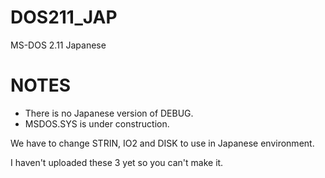 # DOS211_JAP
 MS-DOS 2.11 Japanese

# NOTES

* There is no Japanese version of DEBUG.
* MSDOS.SYS is under construction.

We have to change STRIN, IO2 and DISK to use in Japanese environment.

I haven't uploaded these 3 yet so you can't make it.

